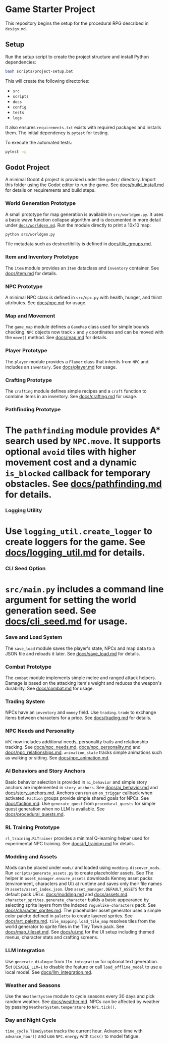 # Game Starter Project

This repository begins the setup for the procedural RPG described in `design.md`.

## Setup

Run the setup script to create the project structure and install Python dependencies:

```bash
bash scripts/project-setup.bat
```

This will create the following directories:

- `src`
- `scripts`
- `docs`
- `config`
- `tests`
- `logs`

It also ensures `requirements.txt` exists with required packages and installs them. The initial dependency is `pytest` for testing.

To execute the automated tests:

```bash
pytest -q
```

## Godot Project

A minimal Godot 4 project is provided under the `godot/` directory. Import this
folder using the Godot editor to run the game. See
[docs/build_install.md](docs/build_install.md) for details on requirements and
build steps.

### World Generation Prototype

A small prototype for map generation is available in `src/worldgen.py`. It uses a basic wave function collapse algorithm and is documented in more detail under [`docs/worldgen.md`](docs/worldgen.md). Run the module directly to print a 10x10 map:

```bash
python src/worldgen.py
```
Tile metadata such as destructibility is defined in
[docs/tile_groups.md](docs/tile_groups.md).


### Item and Inventory Prototype

The `item` module provides an `Item` dataclass and `Inventory` container. See [docs/item.md](docs/item.md) for details.


### NPC Prototype

A minimal NPC class is defined in `src/npc.py` with health, hunger, and thirst attributes. See [docs/npc.md](docs/npc.md) for usage.

### Map and Movement

The `game_map` module defines a `GameMap` class used for simple bounds checking.
`NPC` objects now track `x` and `y` coordinates and can be moved with the
`move()` method.
See [docs/map.md](docs/map.md) for details.

### Player Prototype

The `player` module provides a `Player` class that inherits from `NPC` and includes an `Inventory`. See [docs/player.md](docs/player.md) for usage.

### Crafting Prototype

The `crafting` module defines simple recipes and a `craft` function to combine items in an inventory. See [docs/crafting.md](docs/crafting.md) for usage.


### Pathfinding Prototype

The `pathfinding` module provides A* search used by `NPC.move`. It supports
optional `avoid` tiles with higher movement cost and a dynamic `is_blocked`
callback for temporary obstacles. See [docs/pathfinding.md](docs/pathfinding.md)
for details.
=======
### Logging Utility

Use `logging_util.create_logger` to create loggers for the game. See [docs/logging_util.md](docs/logging_util.md) for details.
=======
### CLI Seed Option

`src/main.py` includes a command line argument for setting the world generation seed. See [docs/cli_seed.md](docs/cli_seed.md) for usage.
=======

### Save and Load System

The `save_load` module saves the player's state, NPCs and map data to a JSON file and reloads it later. See [docs/save_load.md](docs/save_load.md) for details.

### Combat Prototype

The `combat` module implements simple melee and ranged attack helpers. Damage
is based on the attacking item's weight and reduces the weapon's durability.
See [docs/combat.md](docs/combat.md) for usage.

### Trading System

NPCs have an `inventory` and `money` field. Use `trading.trade` to exchange
items between characters for a price. See [docs/trading.md](docs/trading.md)
for details.

### NPC Needs and Personality

`NPC` now includes additional needs, personality traits and relationship
tracking. See [docs/npc_needs.md](docs/npc_needs.md),
[docs/npc_personality.md](docs/npc_personality.md) and
[docs/npc_relationships.md](docs/npc_relationships.md).
`animation_state` tracks simple animations such as walking or sitting.
See [docs/npc_animation.md](docs/npc_animation.md).

### AI Behaviors and Story Anchors

Basic behavior selection is provided in `ai_behavior` and simple story anchors
are implemented in `story_anchors`. See [docs/ai_behavior.md](docs/ai_behavior.md)
and [docs/story_anchors.md](docs/story_anchors.md).
Anchors can run an `on_trigger` callback when activated.
`Faction` groups provide simple shared goals for NPCs. See
[docs/faction.md](docs/faction.md).
Use `generate_quest` from `procedural_quests` for simple quest generation when
no LLM is available. See [docs/procedural_quests.md](docs/procedural_quests.md).

### RL Training Prototype

`rl_training.RLTrainer` provides a minimal Q-learning helper used for
experimental NPC training. See [docs/rl_training.md](docs/rl_training.md) for
details.

### Modding and Assets

Mods can be placed under `mods/` and loaded using `modding.discover_mods`. Run
`scripts/generate_assets.py` to create placeholder assets. See
The helper in `asset_manager.ensure_assets` downloads Kenney asset packs (environment, characters and UI) at runtime and saves only their file names in `assets/asset_index.json`. Use `asset_manager.DEFAULT_ASSETS` for the default pack URLs.
[docs/modding.md](docs/modding.md) and [docs/assets.md](docs/assets.md).
`character_sprites.generate_character` builds a basic appearance by selecting
sprite layers from the indexed `roguelike-characters` pack. See
[docs/character_sprites.md](docs/character_sprites.md).
The placeholder asset generator uses a simple color palette defined in
`palette` to create layered sprites. See [docs/art_palette.md](docs/art_palette.md).
`tile_mapping.load_tile_map` resolves tiles from the world generator to sprite files
in the Tiny Town pack. See [docs/map_tileset.md](docs/map_tileset.md).
See [docs/ui.md](docs/ui.md) for the UI setup including themed menus,
character stats and crafting screens.

### LLM Integration

Use `generate_dialogue` from `llm_integration` for optional text generation.
Set `DISABLE_LLM=1` to disable the feature or call `load_offline_model` to use a
local model. See [docs/llm_integration.md](docs/llm_integration.md).


### Weather and Seasons

Use the `WeatherSystem` module to cycle seasons every 30 days and pick random weather. See [docs/weather.md](docs/weather.md).
NPCs can be affected by weather by passing `WeatherSystem.temperature` to `NPC.tick()`.

### Day and Night Cycle

`time_cycle.TimeSystem` tracks the current hour. Advance time with
`advance_hour()` and use `NPC.energy` with `tick()` to model fatigue.
